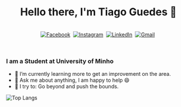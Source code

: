 <h1 align="center"><b>Hello there, I'm Tiago Guedes 👋</b></h1>
</p>

<p align="center">

</p>

<p align="center">
<br>
<a href="https://www.facebook.com/tiago.guedes.7509/"><img src="https://img.shields.io/badge/facebook-%231877F2.svg?&style=for-the-badge&logo=facebook&logoColor=white" alt="Facebook" /></a>&nbsp;
<a href="https://www.instagram.com/tiago_guedes_674/?hl=pt"><img src="https://img.shields.io/badge/instagram-%23E4405F.svg?&style=for-the-badge&logo=instagram&logoColor=white" alt="Instagram" /></a>&nbsp;
<a href="https://www.linkedin.com/in/tiago-guedes-60b949232/"><img src="https://img.shields.io/badge/linkedin-%230077B5.svg?&style=for-the-badge&logo=linkedin&logoColor=white" alt="LinkedIn" /></a>&nbsp;
<a href="mailto:tiago.matos.guedes555@gmail.com?subject=Hola%20Sumanth"><img src="https://img.shields.io/badge/gmail-%23D14836.svg?&style=for-the-badge&logo=gmail&logoColor=white" alt="Gmail"/></a>&nbsp;

</p>

<br>

### I am a Student at University of Minho
- 🌱 I’m currently learning more to get an improvement on the area.
- 💬 Ask me about anything, I am happy to help :smile:
- 🧗 I try to: Go beyond and push the bounds.

![Top Langs](https://github-readme-stats.vercel.app/api/top-langs/?username=anuraghazra&layout=compact)
